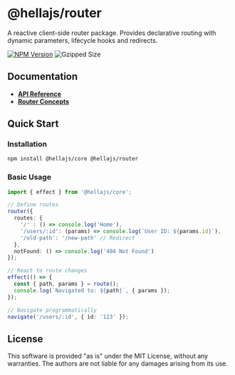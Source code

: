 # @hellajs/router

A reactive client-side router package. Provides declarative routing with dynamic parameters, lifecycle hooks and redirects.

[![NPM Version](https://img.shields.io/npm/v/@hellajs/router?color=orange)](https://www.npmjs.com/package/@hellajs/router)
![Gzipped Size](https://img.shields.io/bundlephobia/minzip/@hellajs/router)

## Documentation

- **[API Reference](https://hellajs.com/reference#hellajsrouter)**
- **[Router Concepts](https://hellajs.com/learn/concepts/routing)**

## Quick Start

### Installation

```bash
npm install @hellajs/core @hellajs/router
```

### Basic Usage

```typescript
import { effect } from '@hellajs/core';

// Define routes
router({
  routes: {
    '/' : () => console.log('Home'),
    '/users/:id': (params) => console.log(`User ID: ${params.id}`),
    '/old-path': '/new-path' // Redirect
  },
  notFound: () => console.log('404 Not Found')
});

// React to route changes
effect(() => {
  const { path, params } = route();
  console.log(`Navigated to: ${path}`, { params });
});

// Navigate programmatically
navigate('/users/:id', { id: '123' });
```

## License

This software is provided "as is" under the MIT License, without any warranties. The authors are not liable for any damages arising from its use.